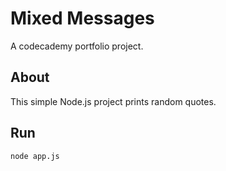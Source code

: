 # Mixed Messages

A codecademy portfolio project.

## About

This simple Node.js project prints random quotes.

## Run

```shell
node app.js
```
